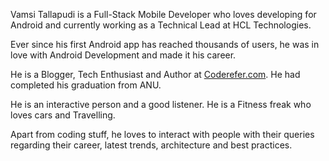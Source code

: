 Vamsi Tallapudi is a Full-Stack Mobile Developer who loves developing for Android and currently working as a Technical Lead at HCL Technologies.

Ever since his first Android app has reached thousands of users, he was in love with Android Development and made it his career.

He is a Blogger, Tech Enthusiast and Author at [Coderefer.com](https://www.coderefer.com/blog). He had completed his graduation from ANU.

He is an interactive person and a good listener. He is a Fitness freak who loves cars and Travelling.

Apart from coding stuff, he loves to interact with people with their queries regarding their career, latest trends, architecture and best practices.
